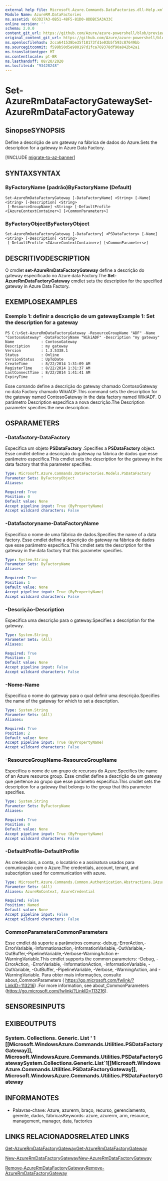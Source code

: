 ```yaml
---
external help file: Microsoft.Azure.Commands.DataFactories.dll-Help.xml
Module Name: AzureRM.DataFactories
ms.assetid: 663D27A3-0B51-48F5-81D0-8DDBC5A3A33C
online version: ''
schema: 2.0.0
content_git_url: https://github.com/Azure/azure-powershell/blob/preview/src/ResourceManager/DataFactories/Commands.DataFactories/help/Set-AzureRmDataFactoryGateway.md
original_content_git_url: https://github.com/Azure/azure-powershell/blob/preview/src/ResourceManager/DataFactories/Commands.DataFactories/help/Set-AzureRmDataFactoryGateway.md
ms.openlocfilehash: 2cca641538be35f18173fd1e03b5f593c87649bb
ms.sourcegitcommit: f599b50d5e980197d1fca769378df90a842b42a1
ms.translationtype: MT
ms.contentlocale: pt-BR
ms.lasthandoff: 08/20/2020
ms.locfileid: "93428248"
---
```

# <span data-ttu-id="e2ea5-101">Set-AzureRmDataFactoryGateway</span><span class="sxs-lookup"><span data-stu-id="e2ea5-101">Set-AzureRmDataFactoryGateway</span></span>

## <span data-ttu-id="e2ea5-102">Sinopse</span><span class="sxs-lookup"><span data-stu-id="e2ea5-102">SYNOPSIS</span></span>
<span data-ttu-id="e2ea5-103">Define a descrição de um gateway na fábrica de dados do Azure.</span><span class="sxs-lookup"><span data-stu-id="e2ea5-103">Sets the description for a gateway in Azure Data Factory.</span></span>

[!INCLUDE [migrate-to-az-banner](../../includes/migrate-to-az-banner.md)]

## <span data-ttu-id="e2ea5-104">SYNTAX</span><span class="sxs-lookup"><span data-stu-id="e2ea5-104">SYNTAX</span></span>

### <span data-ttu-id="e2ea5-105">ByFactoryName (padrão)</span><span class="sxs-lookup"><span data-stu-id="e2ea5-105">ByFactoryName (Default)</span></span>
```
Set-AzureRmDataFactoryGateway [-DataFactoryName] <String> [-Name] <String> [-Description] <String>
 [-ResourceGroupName] <String> [-DefaultProfile <IAzureContextContainer>] [<CommonParameters>]
```

### <span data-ttu-id="e2ea5-106">ByFactoryObject</span><span class="sxs-lookup"><span data-stu-id="e2ea5-106">ByFactoryObject</span></span>
```
Set-AzureRmDataFactoryGateway [-DataFactory] <PSDataFactory> [-Name] <String> [-Description] <String>
 [-DefaultProfile <IAzureContextContainer>] [<CommonParameters>]
```

## <span data-ttu-id="e2ea5-107">DESCRITIVO</span><span class="sxs-lookup"><span data-stu-id="e2ea5-107">DESCRIPTION</span></span>
<span data-ttu-id="e2ea5-108">O cmdlet **set-AzureRmDataFactoryGateway** define a descrição do gateway especificado no Azure data Factory.</span><span class="sxs-lookup"><span data-stu-id="e2ea5-108">The **Set-AzureRmDataFactoryGateway** cmdlet sets the description for the specified gateway in Azure Data Factory.</span></span>

## <span data-ttu-id="e2ea5-109">EXEMPLOS</span><span class="sxs-lookup"><span data-stu-id="e2ea5-109">EXAMPLES</span></span>

### <span data-ttu-id="e2ea5-110">Exemplo 1: definir a descrição de um gateway</span><span class="sxs-lookup"><span data-stu-id="e2ea5-110">Example 1: Set the description for a gateway</span></span>
```
PS C:\>Set-AzureRmDataFactoryGateway -ResourceGroupName "ADF" -Name "ContosoGateway" -DataFactoryName "WikiADF" -Description "my gateway"
Name            : ContosoGateway
Description     : my gateway
Version         : 1.3.5338.1
Status          : Online
VersionStatus   : UpToDate
CreateTime      : 8/22/2014 1:31:09 AM
RegisterTime    : 8/22/2014 1:31:37 AM
LastConnectTime : 8/22/2014 1:41:41 AM
ExpiryTime      :
```

<span data-ttu-id="e2ea5-111">Esse comando define a descrição do gateway chamado ContosoGateway no data Factory chamado WikiADF.</span><span class="sxs-lookup"><span data-stu-id="e2ea5-111">This command sets the description for the gateway named ContosoGateway in the data factory named WikiADF.</span></span>
<span data-ttu-id="e2ea5-112">O parâmetro Description especifica a nova descrição.</span><span class="sxs-lookup"><span data-stu-id="e2ea5-112">The Description parameter specifies the new description.</span></span>

## <span data-ttu-id="e2ea5-113">OS</span><span class="sxs-lookup"><span data-stu-id="e2ea5-113">PARAMETERS</span></span>

### <span data-ttu-id="e2ea5-114">-Datafactory</span><span class="sxs-lookup"><span data-stu-id="e2ea5-114">-DataFactory</span></span>
<span data-ttu-id="e2ea5-115">Especifica um objeto **PSDataFactory** .</span><span class="sxs-lookup"><span data-stu-id="e2ea5-115">Specifies a **PSDataFactory** object.</span></span>
<span data-ttu-id="e2ea5-116">Esse cmdlet define a descrição do gateway na fábrica de dados que esse parâmetro especifica.</span><span class="sxs-lookup"><span data-stu-id="e2ea5-116">This cmdlet sets the description for the gateway in the data factory that this parameter specifies.</span></span>

```yaml
Type: Microsoft.Azure.Commands.DataFactories.Models.PSDataFactory
Parameter Sets: ByFactoryObject
Aliases: 

Required: True
Position: 0
Default value: None
Accept pipeline input: True (ByPropertyName)
Accept wildcard characters: False
```

### <span data-ttu-id="e2ea5-117">-Datafactoryname</span><span class="sxs-lookup"><span data-stu-id="e2ea5-117">-DataFactoryName</span></span>
<span data-ttu-id="e2ea5-118">Especifica o nome de uma fábrica de dados.</span><span class="sxs-lookup"><span data-stu-id="e2ea5-118">Specifies the name of a data factory.</span></span>
<span data-ttu-id="e2ea5-119">Esse cmdlet define a descrição do gateway na fábrica de dados que esse parâmetro especifica.</span><span class="sxs-lookup"><span data-stu-id="e2ea5-119">This cmdlet sets the description for the gateway in the data factory that this parameter specifies.</span></span>

```yaml
Type: System.String
Parameter Sets: ByFactoryName
Aliases: 

Required: True
Position: 1
Default value: None
Accept pipeline input: True (ByPropertyName)
Accept wildcard characters: False
```

### <span data-ttu-id="e2ea5-120">-Descrição</span><span class="sxs-lookup"><span data-stu-id="e2ea5-120">-Description</span></span>
<span data-ttu-id="e2ea5-121">Especifica uma descrição para o gateway.</span><span class="sxs-lookup"><span data-stu-id="e2ea5-121">Specifies a description for the gateway.</span></span>

```yaml
Type: System.String
Parameter Sets: (All)
Aliases: 

Required: True
Position: 3
Default value: None
Accept pipeline input: False
Accept wildcard characters: False
```

### <span data-ttu-id="e2ea5-122">-Nome</span><span class="sxs-lookup"><span data-stu-id="e2ea5-122">-Name</span></span>
<span data-ttu-id="e2ea5-123">Especifica o nome do gateway para o qual definir uma descrição.</span><span class="sxs-lookup"><span data-stu-id="e2ea5-123">Specifies the name of the gateway for which to set a description.</span></span>

```yaml
Type: System.String
Parameter Sets: (All)
Aliases: 

Required: True
Position: 2
Default value: None
Accept pipeline input: True (ByPropertyName)
Accept wildcard characters: False
```

### <span data-ttu-id="e2ea5-124">-ResourceGroupName</span><span class="sxs-lookup"><span data-stu-id="e2ea5-124">-ResourceGroupName</span></span>
<span data-ttu-id="e2ea5-125">Especifica o nome de um grupo de recursos do Azure.</span><span class="sxs-lookup"><span data-stu-id="e2ea5-125">Specifies the name of an Azure resource group.</span></span>
<span data-ttu-id="e2ea5-126">Esse cmdlet define a descrição de um gateway que pertence ao grupo que esse parâmetro especifica.</span><span class="sxs-lookup"><span data-stu-id="e2ea5-126">This cmdlet sets the description for a gateway that belongs to the group that this parameter specifies.</span></span>

```yaml
Type: System.String
Parameter Sets: ByFactoryName
Aliases: 

Required: True
Position: 0
Default value: None
Accept pipeline input: True (ByPropertyName)
Accept wildcard characters: False
```

### <span data-ttu-id="e2ea5-127">-DefaultProfile</span><span class="sxs-lookup"><span data-stu-id="e2ea5-127">-DefaultProfile</span></span>
<span data-ttu-id="e2ea5-128">As credenciais, a conta, o locatário e a assinatura usados para comunicação com o Azure.</span><span class="sxs-lookup"><span data-stu-id="e2ea5-128">The credentials, account, tenant, and subscription used for communication with azure.</span></span>

```yaml
Type: Microsoft.Azure.Commands.Common.Authentication.Abstractions.IAzureContextContainer
Parameter Sets: (All)
Aliases: AzureRmContext, AzureCredential

Required: False
Position: Named
Default value: None
Accept pipeline input: False
Accept wildcard characters: False
```

### <span data-ttu-id="e2ea5-129">CommonParameters</span><span class="sxs-lookup"><span data-stu-id="e2ea5-129">CommonParameters</span></span>
<span data-ttu-id="e2ea5-130">Esse cmdlet dá suporte a parâmetros comuns:-debug,-ErrorAction,-ErrorVariable,-Informationaction,-InformationVariable,-OutVariable,-OutBuffer,-PipelineVariable,-Verbose-WarningAction e-WarningVariable.</span><span class="sxs-lookup"><span data-stu-id="e2ea5-130">This cmdlet supports the common parameters: -Debug, -ErrorAction, -ErrorVariable, -InformationAction, -InformationVariable, -OutVariable, -OutBuffer, -PipelineVariable, -Verbose, -WarningAction, and -WarningVariable.</span></span> <span data-ttu-id="e2ea5-131">Para obter mais informações, consulte about_CommonParameters ( https://go.microsoft.com/fwlink/?LinkID=113216) .</span><span class="sxs-lookup"><span data-stu-id="e2ea5-131">For more information, see about_CommonParameters (https://go.microsoft.com/fwlink/?LinkID=113216).</span></span>

## <span data-ttu-id="e2ea5-132">SENSORES</span><span class="sxs-lookup"><span data-stu-id="e2ea5-132">INPUTS</span></span>

## <span data-ttu-id="e2ea5-133">EXIBE</span><span class="sxs-lookup"><span data-stu-id="e2ea5-133">OUTPUTS</span></span>

### <span data-ttu-id="e2ea5-134">System. Collections. Generic. List ' 1 [[Microsoft.WindowsAzure.Commands.Utilities.PSDataFactoryGateway]], Microsoft.WindowsAzure.Commands.Utilities.PSDataFactoryGateway</span><span class="sxs-lookup"><span data-stu-id="e2ea5-134">System.Collections.Generic.List\`1[[Microsoft.WindowsAzure.Commands.Utilities.PSDataFactoryGateway]], Microsoft.WindowsAzure.Commands.Utilities.PSDataFactoryGateway</span></span>

## <span data-ttu-id="e2ea5-135">INFORMA</span><span class="sxs-lookup"><span data-stu-id="e2ea5-135">NOTES</span></span>
* <span data-ttu-id="e2ea5-136">Palavras-chave: Azure, azurerm, braço, recurso, gerenciamento, gerente, dados, fábricas</span><span class="sxs-lookup"><span data-stu-id="e2ea5-136">Keywords: azure, azurerm, arm, resource, management, manager, data, factories</span></span>

## <span data-ttu-id="e2ea5-137">LINKS RELACIONADOS</span><span class="sxs-lookup"><span data-stu-id="e2ea5-137">RELATED LINKS</span></span>

[<span data-ttu-id="e2ea5-138">Get-AzureRmDataFactoryGateway</span><span class="sxs-lookup"><span data-stu-id="e2ea5-138">Get-AzureRmDataFactoryGateway</span></span>](./Get-AzureRmDataFactoryGateway.md)

[<span data-ttu-id="e2ea5-139">New-AzureRmDataFactoryGateway</span><span class="sxs-lookup"><span data-stu-id="e2ea5-139">New-AzureRmDataFactoryGateway</span></span>](./New-AzureRmDataFactoryGateway.md)

[<span data-ttu-id="e2ea5-140">Remove-AzureRmDataFactoryGateway</span><span class="sxs-lookup"><span data-stu-id="e2ea5-140">Remove-AzureRmDataFactoryGateway</span></span>](./Remove-AzureRmDataFactoryGateway.md)


